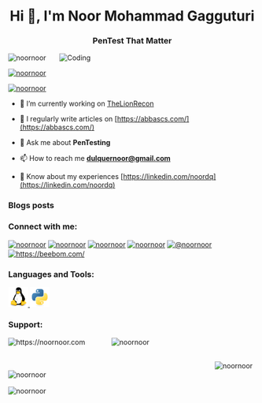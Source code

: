 <h1 align="center">Hi 👋, I'm Noor Mohammad Gagguturi</h1>
<h3 align="center">PenTest That Matter</h3>
<img align="right" alt="Coding" width="400" src="https://cdn.dribbble.com/users/1162077/screenshots/3848914/programmer.gif">
<p align="left"> <img src="https://komarev.com/ghpvc/?username=noornoor&label=Profile%20views&color=0e75b6&style=flat" alt="noornoor" /> </p>

<p align="left"> <a href="https://github.com/ryo-ma/github-profile-trophy"><img src="https://github-profile-trophy.vercel.app/?username=noornoor" alt="noornoor" /></a> </p>

<p align="left"> <a href="https://twitter.com/noornoor" target="blank"><img src="https://img.shields.io/twitter/follow/noornoor?logo=twitter&style=for-the-badge" alt="noornoor" /></a> </p>

- 🔭 I’m currently working on [TheLionRecon](https://github.com/noor-sec/LionRecon)

- 📝 I regularly write articles on [https://abbascs.com/](https://abbascs.com/)

- 💬 Ask me about **PenTesting**

- 📫 How to reach me **dulquernoor@gmail.com**

- 📄 Know about my experiences [https://linkedin.com/noordq](https://linkedin.com/noordq)

### Blogs posts
<!-- BLOG-POST-LIST:START -->
<!-- BLOG-POST-LIST:END -->

<h3 align="left">Connect with me:</h3>
<p align="left">
<a href="https://twitter.com/noor_sec" target="blank"><img align="center" src="https://raw.githubusercontent.com/rahuldkjain/github-profile-readme-generator/master/src/images/icons/Social/twitter.svg" alt="noornoor" height="30" width="40" /></a>
<a href="https://linkedin.com/in/noordq" target="blank"><img align="center" src="https://raw.githubusercontent.com/rahuldkjain/github-profile-readme-generator/master/src/images/icons/Social/linked-in-alt.svg" alt="noornoor" height="30" width="40" /></a>
<a href="https://fb.com/noornoor" target="blank"><img align="center" src="https://raw.githubusercontent.com/rahuldkjain/github-profile-readme-generator/master/src/images/icons/Social/facebook.svg" alt="noornoor" height="30" width="40" /></a>
<a href="https://instagram.com/noornoor" target="blank"><img align="center" src="https://raw.githubusercontent.com/rahuldkjain/github-profile-readme-generator/master/src/images/icons/Social/instagram.svg" alt="noornoor" height="30" width="40" /></a>
<a href="https://medium.com/@noornoor" target="blank"><img align="center" src="https://raw.githubusercontent.com/rahuldkjain/github-profile-readme-generator/master/src/images/icons/Social/medium.svg" alt="@noornoor" height="30" width="40" /></a>
<a href="https://discord.gg/https://beebom.com/" target="blank"><img align="center" src="https://raw.githubusercontent.com/rahuldkjain/github-profile-readme-generator/master/src/images/icons/Social/discord.svg" alt="https://beebom.com/" height="30" width="40" /></a>
</p>

<h3 align="left">Languages and Tools:</h3>
<p align="left"> <a href="https://www.linux.org/" target="_blank" rel="noreferrer"> <img src="https://raw.githubusercontent.com/devicons/devicon/master/icons/linux/linux-original.svg" alt="linux" width="40" height="40"/> </a> <a href="https://www.python.org" target="_blank" rel="noreferrer"> <img src="https://raw.githubusercontent.com/devicons/devicon/master/icons/python/python-original.svg" alt="python" width="40" height="40"/> </a> </p>

<h3 align="left">Support:</h3>
<p><a href="https://www.buymeacoffee.com/https://noornoor.com"> <img align="left" src="https://cdn.buymeacoffee.com/buttons/v2/default-yellow.png" height="50" width="210" alt="https://noornoor.com" /></a><a href="https://ko-fi.com/noornoor"> <img align="left" src="https://cdn.ko-fi.com/cdn/kofi3.png?v=3" height="50" width="210" alt="noornoor" /></a></p><br><br>

<p><img align="left" src="https://github-readme-stats.vercel.app/api/top-langs?username=noornoor&show_icons=true&locale=en&layout=compact" alt="noornoor" /></p>

<p>&nbsp;<img align="center" src="https://github-readme-stats.vercel.app/api?username=noornoor&show_icons=true&locale=en" alt="noornoor" /></p>

<p><img align="center" src="https://github-readme-streak-stats.herokuapp.com/?user=noornoor&" alt="noornoor" /></p>

